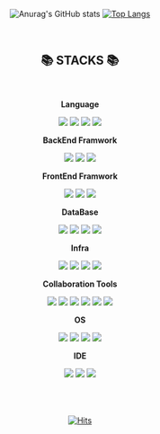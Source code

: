 <div align="center">

![Anurag's GitHub stats](https://github-readme-stats.vercel.app/api?username=o3ojunseok&show_icons=true&theme=dark)
[![Top Langs](https://github-readme-stats.vercel.app/api/top-langs/?username=o3ojunseok&layout=compact&theme=dark)](https://github.com/o3ojunseok/github-readme-stats)

</div>
</br>
<div align="center">
  <h2>📚 STACKS 📚</h2>
  </br>
    <p style="font-weight: bold">Language</p>
      <img src="https://img.shields.io/badge/-JavaScript-F7DF1E?style=flat&logo=JavaScript&logoColor=white"/>
      <img src="https://img.shields.io/badge/-TypeScript-3178C6?style=flat&logo=TypeScript&logoColor=white"/>
      <img src="https://img.shields.io/badge/Java-3766AB?style=flat-square&logo=Java&logoColor=white"/>
      <img src="https://img.shields.io/badge/-Python-3776AB?style=flat&logo=Python&logoColor=white"/>
      
  </br>
    <p style="font-weight: bold">BackEnd Framwork</p>
      <img src="https://img.shields.io/badge/Nestjs-E0234E?style=flat&logo=NestJS&logoColor=white"/>
      <!-- <img src="https://img.shields.io/badge/-Node.js-339933?style=flat&logo=Node.js&logoColor=white"/> -->
      <img src="https://img.shields.io/badge/-Express-000000?style=flat&logo=Express&logoColor=white"/>
      <img src="https://img.shields.io/badge/-Spring Boot-6DB33F?style=flat&logo=Spring Boot&logoColor=white"/>
      <!-- <img src="https://img.shields.io/badge/-Django-092E20?style=flat&logo=Python&logoColor=white"/> -->

  </br>
    <p style="font-weight: bold">FrontEnd Framwork</p>
      <img src="https://img.shields.io/badge/-React-61DAFB?style=flat&logo=React&logoColor=white"/>
      <img src="https://img.shields.io/badge/-Next.js-000000?style=flat&logo=Next.js&logoColor=white"/>
      <img src="https://img.shields.io/badge/-Vue.js-4FC08D?style=flat&logo=Vue.js&logoColor=white"/>

  </br>
    <p style="font-weight: bold">DataBase</p>
      <img src="https://img.shields.io/badge/-MySQL-4479A1?style=flat&logo=MySQL&logoColor=white"/>
      <img src="https://img.shields.io/badge/-PostgreSQL-4169E1?style=flat&logo=PostgreSQL&logoColor=white"/>
      <img src="https://img.shields.io/badge/-Oracle-F80000?style=flat&logo=Oracle&logoColor=white"/>
      <img src="https://img.shields.io/badge/-MongoDB-47A248?style=flat&logo=MongoDB&logoColor=white"/>

  </br>
    <p style="font-weight: bold">Infra</p>
      <img src="https://img.shields.io/badge/-Amazon AWS-232F3E?style=flat&logo=Amazon AWS&logoColor=white"/>
      <img src="https://img.shields.io/badge/-Docker-2496ED?style=flat&logo=Docker&logoColor=white"/>
      <img src="https://img.shields.io/badge/-Kubernetes-326CE5?style=flat&logo=Kubernetes&logoColor=white"/>
      <img src="https://img.shields.io/badge/-Jenkins-D24939?style=flat&logo=Jenkins&logoColor=white"/>


  </br>
    <p style="font-weight: bold">Collaboration Tools</p>
      <img src="https://img.shields.io/badge/-Git-F05032?style=flat&logo=Git&logoColor=white"/>
      <img src="https://img.shields.io/badge/-GitHub-181717?style=flat&logo=GitHub&logoColor=white"/>
      <img src="https://img.shields.io/badge/-Jira Software-0052CC?style=flat&logo=Jira Software&logoColor=white"/>
      <img src="https://img.shields.io/badge/-Bitbucket-0052CC?style=flat&logo=Bitbucket&logoColor=white"/>
      <img src="https://img.shields.io/badge/-Slack-4A154B?style=flat&logo=Slack&logoColor=white"/>
      <img src="https://img.shields.io/badge/-Notion-000000?style=flat&logo=Notion&logoColor=white"/>

  </br>
    <p style="font-weight: bold">OS</p>
      <img src="https://img.shields.io/badge/-Linux-FCC624?style=flat&logo=Linux&logoColor=white"/>
      <img src="https://img.shields.io/badge/-Ubuntu-E95420?style=flat&logo=Ubuntu&logoColor=white"/>
      <img src="https://img.shields.io/badge/-macOS-000000?style=flat&logo=macOS&logoColor=white"/>
      <img src="https://img.shields.io/badge/-Windows-0078D6?style=flat&logo=Windows&logoColor=white"/>

  </br>
    <p style="font-weight: bold">IDE</p>
      <img src="https://img.shields.io/badge/-Visual Studio Code-007ACC?style=flat&logo=Visual Studio Code&logoColor=white"/>
      <img src="https://img.shields.io/badge/-WebStorm-000000?style=flat&logo=WebStorm&logoColor=white"/>
      <img src="https://img.shields.io/badge/-IntelliJ IDEA-000000?style=flat&logo=IntelliJ IDEA&logoColor=white"/>

</div>

</br>
</br>
</br>
<div align="center">

  [![Hits](https://hits.seeyoufarm.com/api/count/incr/badge.svg?url=https%3A%2F%2Fgithub.com%2Fo3ojunseok%2Fhit-counter&count_bg=%230B0B0A&title_bg=%23555555&icon=github.svg&icon_color=%23E7E7E7&title=hits&edge_flat=false)](https://hits.seeyoufarm.com)

</div>
